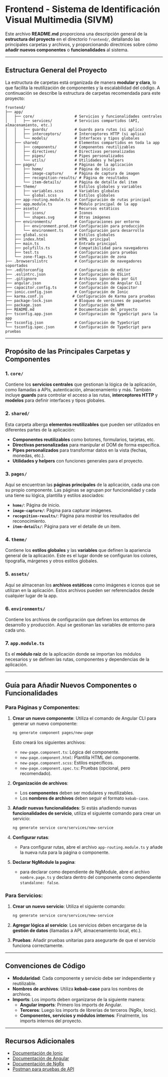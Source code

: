 # Frontend - Sistema de Identificación Visual Multimedia (SIVM)

Este archivo **README.md** proporciona una descripción general de la **estructura del proyecto** en el directorio `frontend/`, detallando las principales carpetas y archivos, y proporcionando directrices sobre cómo **añadir nuevos componentes** o **funcionalidades** al sistema.

---

## Estructura General del Proyecto

La estructura de carpetas está organizada de manera **modular y clara**, lo que facilita la reutilización de componentes y la escalabilidad del código. A continuación se describe la estructura de carpetas recomendada para este proyecto:

```plaintext
frontend/
├── app/
│   ├── core/                  # Servicios y funcionalidades centrales
│   │   ├── services/          # Servicios compartidos (API, almacenamiento, etc.)
│   │   ├── guards/            # Guards para rutas (si aplica)
│   │   ├── interceptors/      # Interceptores HTTP (si aplica)
│   │   └── models/            # Interfaces y tipos globales
│   ├── shared/                # Elementos compartidos en toda la app
│   │   ├── components/        # Componentes reutilizables
│   │   ├── directives/        # Directivas personalizadas
│   │   ├── pipes/             # Pipes personalizados
│   │   └── utils/             # Utilidades y helpers
│   ├── pages/                 # Páginas de la aplicación
│   │   ├── home/              # Página de inicio
│   │   ├── image-capture/     # Página de captura de imagen
│   │   ├── recognition-results/ # Página de resultados
│   │   └── item-details/      # Página de detalle del item
│   ├── theme/                 # Estilos globales y variables
│   │   ├── variables.scss     # Variables globales
│   │   └── global.scss        # Estilos globales
│   ├── app-routing.module.ts  # Configuración de rutas principal
│   ├── app.module.ts          # Módulo principal de la app
│   ├── assets/                # Recursos estáticos
│   │   ├── icons/             # Iconos
│   │   └── shapes.svg         # Otras imágenes
│   ├── environments/          # Configuraciones por entorno
│   │   ├── environment.prod.ts# Configuración para producción
│   │   └── environment.ts     # Configuración para desarrollo
│   ├── global.scss            # Estilos globales
│   ├── index.html             # HTML principal
│   ├── main.ts                # Entrada principal
│   ├── polyfills.ts           # Compatibilidad para navegadores
│   ├── test.ts                # Configuración para pruebas
│   └── zone-flags.ts          # Configuración de zona
├── .browserslistrc            # Configuración de navegadores soportados
├── .editorconfig              # Configuración de editor
├── .eslintrc.json             # Configuración de ESLint
├── .gitignore                 # Archivos ignorados por Git
├── angular.json               # Configuración de Angular CLI
├── capacitor.config.ts        # Configuración de Capacitor
├── ionic.config.json          # Configuración de Ionic
├── karma.conf.js             # Configuración de Karma para pruebas
├── package-lock.json          # Bloqueo de versiones de paquetes
├── package.json               # Configuración de NPM
├── README.md                  # Documentación del proyecto
├── tsconfig.app.json          # Configuración de TypeScript para la app
├── tsconfig.json              # Configuración de TypeScript
└── tsconfig.spec.json         # Configuración de TypeScript para pruebas
```

---

## Propósito de las Principales Carpetas y Componentes

### 1. **`core/`**
   Contiene los **servicios centrales** que gestionan la lógica de la aplicación, como llamadas a APIs, autenticación, almacenamiento y más. También incluye **guards** para controlar el acceso a las rutas, **interceptores HTTP** y **modelos** para definir interfaces y tipos globales.

### 2. **`shared/`**
   Esta carpeta alberga **elementos reutilizables** que pueden ser utilizados en diferentes partes de la aplicación:
   - **Componentes reutilizables** como botones, formularios, tarjetas, etc.
   - **Directivas personalizadas** para manipular el DOM de forma específica.
   - **Pipes personalizados** para transformar datos en la vista (fechas, monedas, etc.).
   - **Utilidades y helpers** con funciones generales para el proyecto.

### 3. **`pages/`**
   Aquí se encuentran las **páginas principales** de la aplicación, cada una con su propio componente. Las páginas se agrupan por funcionalidad y cada una tiene su lógica, plantilla y estilos asociados:
   - **`home/`**: Página de inicio.
   - **`image-capture/`**: Página para capturar imágenes.
   - **`recognition-results/`**: Página para mostrar los resultados del reconocimiento.
   - **`item-details/`**: Página para ver el detalle de un item.

### 4. **`theme/`**
   Contiene los **estilos globales** y las **variables** que definen la apariencia general de la aplicación. Este es el lugar donde se configuran los colores, tipografía, márgenes y otros estilos globales.

### 5. **`assets/`**
   Aquí se almacenan los **archivos estáticos** como imágenes e iconos que se utilizan en la aplicación. Estos archivos pueden ser referenciados desde cualquier lugar de la app.

### 6. **`environments/`**
   Contiene los archivos de configuración que definen los entornos de desarrollo y producción. Aquí se gestionan las variables de entorno para cada uno.

### 7. **`app.module.ts`**
   Es el **módulo raíz** de la aplicación donde se importan los módulos necesarios y se definen las rutas, componentes y dependencias de la aplicación.

---

## Guía para Añadir Nuevos Componentes o Funcionalidades

### Para **Páginas** y **Componentes**:

1. **Crear un nuevo componente**:
   Utiliza el comando de Angular CLI para generar un nuevo componente:
   ```bash
   ng generate component pages/new-page
   ```
   Esto creará los siguientes archivos:
   - `new-page.component.ts`: Lógica del componente.
   - `new-page.component.html`: Plantilla HTML del componente.
   - `new-page.component.scss`: Estilos específicos.
   - `new-page.component.spec.ts`: Pruebas (opcional, pero recomendado).

2. **Organización de archivos**:
   - Los **componentes** deben ser modulares y reutilizables.
   - Los **nombres de archivos** deben seguir el formato `kebab-case`.

3. **Añadir nuevas funcionalidades**:
   Si estás añadiendo nuevas **funcionalidades de servicio**, utiliza el siguiente comando para crear un servicio:
   ```bash
   ng generate service core/services/new-service
   ```

4. **Configurar rutas**:
   - Para configurar rutas, abre el archivo `app-routing.module.ts` y añade la nueva ruta para la página o componente.

5. **Declarar NgModule la pagina**:
   - para declarar como dependiente de NgModule, abre el archivo `nombre.page.ts` y declara dentro del componente como dependiente `standalone: false`.
   
### Para **Servicios**:

1. **Crear un nuevo servicio**:
   Utiliza el siguiente comando:
   ```bash
   ng generate service core/services/new-service
   ```

2. **Agregar lógica al servicio**:
   Los servicios deben encargarse de la **gestión de datos** (llamadas a API, almacenamiento local, etc.).

3. **Pruebas**:
   Añadir pruebas unitarias para asegurarte de que el servicio funciona correctamente.

---

## Convenciones de Código

- **Modularidad**: Cada componente y servicio debe ser independiente y reutilizable.
- **Nombres de archivos**: Utiliza **kebab-case** para los nombres de archivos.
- **Imports**: Los imports deben organizarse de la siguiente manera:
  - **Angular imports**: Primero los imports de Angular.
  - **Terceros**: Luego los imports de librerías de terceros (NgRx, Ionic).
  - **Componentes, servicios y módulos internos**: Finalmente, los imports internos del proyecto.

---

## Recursos Adicionales

- [Documentación de Ionic](https://ionicframework.com/docs)
- [Documentación de Angular](https://angular.io/docs)
- [Documentación de NgRx](https://ngrx.io/docs)
- [Postman para pruebas de API](https://www.postman.com/)
